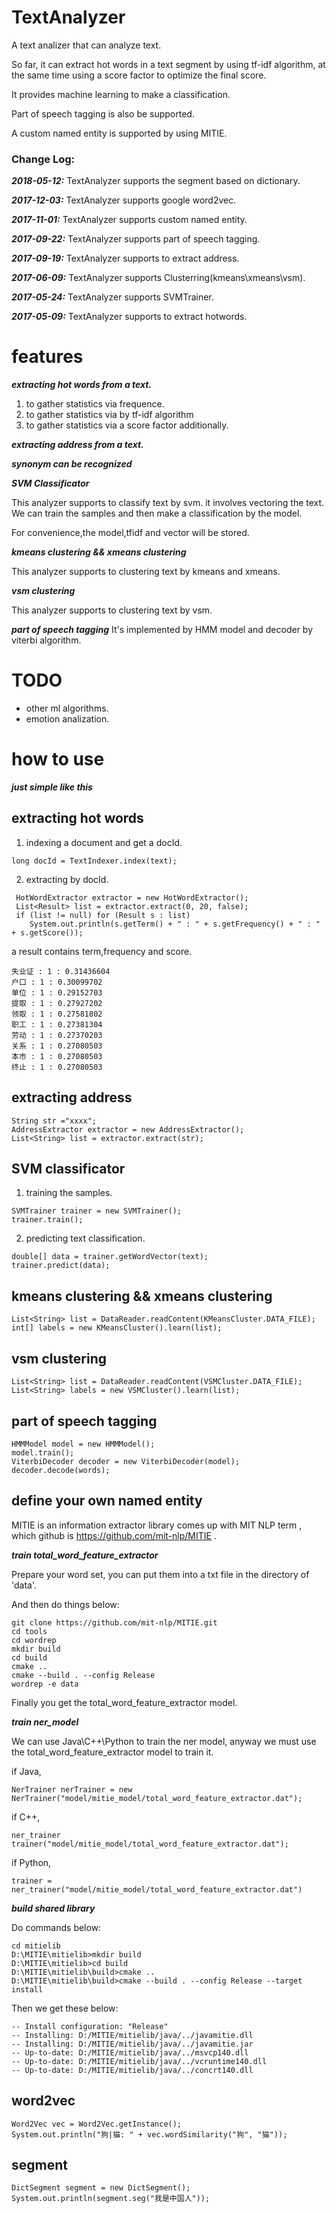 # TextAnalyzer

A text analizer that can analyze text.

So far, it can extract hot words in a text segment by using tf-idf algorithm, at the same time using a score factor to optimize the final score.

It provides machine learning to make a classification.

Part of speech tagging is also be supported.

A custom named entity is supported by using MITIE. 


### Change Log:

***2018-05-12:***
TextAnalyzer supports the segment based on dictionary.

***2017-12-03:***
TextAnalyzer supports google word2vec.

***2017-11-01:***
TextAnalyzer supports custom named entity.

***2017-09-22:***
TextAnalyzer supports part of speech tagging.

***2017-09-19:***
TextAnalyzer supports to extract address.

***2017-06-09:***
TextAnalyzer supports Clusterring(kmeans\xmeans\vsm).

***2017-05-24:***
TextAnalyzer supports SVMTrainer.

***2017-05-09:***
TextAnalyzer supports to extract hotwords.


# features

***extracting hot words from a text.***
1. to gather statistics via frequence.
2. to gather statistics via by tf-idf algorithm
3. to gather statistics via a score factor additionally.

***extracting address from a text.***

***synonym can be recognized***

***SVM Classificator***

This analyzer supports to classify text by svm. it involves vectoring the text. We can train the samples and then make a classification by the model.

For convenience,the model,tfidf and vector will be stored.

***kmeans clustering && xmeans clustering***

This analyzer supports to clustering text by kmeans and xmeans.

***vsm clustering***

This analyzer supports to clustering text by vsm.

***part of speech tagging***
It's implemented by HMM model and decoder by viterbi algorithm.



# TODO
* other ml algorithms.
* emotion analization.


# how to use

***just simple like this***

## extracting hot words

1. indexing a document and get a docId.

```
long docId = TextIndexer.index(text);
```

2. extracting by docId.

```
 HotWordExtractor extractor = new HotWordExtractor();
 List<Result> list = extractor.extract(0, 20, false);
 if (list != null) for (Result s : list)
    System.out.println(s.getTerm() + " : " + s.getFrequency() + " : " + s.getScore());
```

a result contains term,frequency and score.

```
失业证 : 1 : 0.31436604
户口 : 1 : 0.30099702
单位 : 1 : 0.29152703
提取 : 1 : 0.27927202
领取 : 1 : 0.27581802
职工 : 1 : 0.27381304
劳动 : 1 : 0.27370203
关系 : 1 : 0.27080503
本市 : 1 : 0.27080503
终止 : 1 : 0.27080503
```

## extracting address

```
String str ="xxxx";
AddressExtractor extractor = new AddressExtractor();
List<String> list = extractor.extract(str);
```

## SVM classificator

1. training the samples.

```
SVMTrainer trainer = new SVMTrainer();
trainer.train();
```

2. predicting text classification.

```
double[] data = trainer.getWordVector(text);
trainer.predict(data);
```

## kmeans clustering && xmeans clustering

```
List<String> list = DataReader.readContent(KMeansCluster.DATA_FILE);
int[] labels = new KMeansCluster().learn(list);
```

## vsm clustering

```
List<String> list = DataReader.readContent(VSMCluster.DATA_FILE);
List<String> labels = new VSMCluster().learn(list);
```

## part of speech tagging
```
HMMModel model = new HMMModel();
model.train();
ViterbiDecoder decoder = new ViterbiDecoder(model);
decoder.decode(words);
```

## define your own named entity

MITIE is an information extractor library comes up with MIT NLP term , which github is https://github.com/mit-nlp/MITIE .

***train total\_word\_feature\_extractor***

Prepare your word set, you can put them into a txt file in the directory of 'data'.

And then do things below:

```
git clone https://github.com/mit-nlp/MITIE.git
cd tools
cd wordrep
mkdir build
cd build
cmake ..
cmake --build . --config Release
wordrep -e data
```

Finally you get the total\_word\_feature\_extractor model.


***train ner\_model***

We can use Java\C++\Python to train the ner model, anyway we must use the total\_word\_feature\_extractor model to train it.

if Java,

```
NerTrainer nerTrainer = new NerTrainer("model/mitie_model/total_word_feature_extractor.dat");
```


if C++,

```
ner_trainer trainer("model/mitie_model/total_word_feature_extractor.dat");
```

if Python,

```
trainer = ner_trainer("model/mitie_model/total_word_feature_extractor.dat")
```


***build shared library***

Do commands below:

```
cd mitielib
D:\MITIE\mitielib>mkdir build
D:\MITIE\mitielib>cd build
D:\MITIE\mitielib\build>cmake ..
D:\MITIE\mitielib\build>cmake --build . --config Release --target install
```

Then we get these below:

```
-- Install configuration: "Release"
-- Installing: D:/MITIE/mitielib/java/../javamitie.dll
-- Installing: D:/MITIE/mitielib/java/../javamitie.jar
-- Up-to-date: D:/MITIE/mitielib/java/../msvcp140.dll
-- Up-to-date: D:/MITIE/mitielib/java/../vcruntime140.dll
-- Up-to-date: D:/MITIE/mitielib/java/../concrt140.dll
```


## word2vec

```
Word2Vec vec = Word2Vec.getInstance();
System.out.println("狗|猫: " + vec.wordSimilarity("狗", "猫"));
```


## segment
```
DictSegment segment = new DictSegment();
System.out.println(segment.seg("我是中国人"));
```